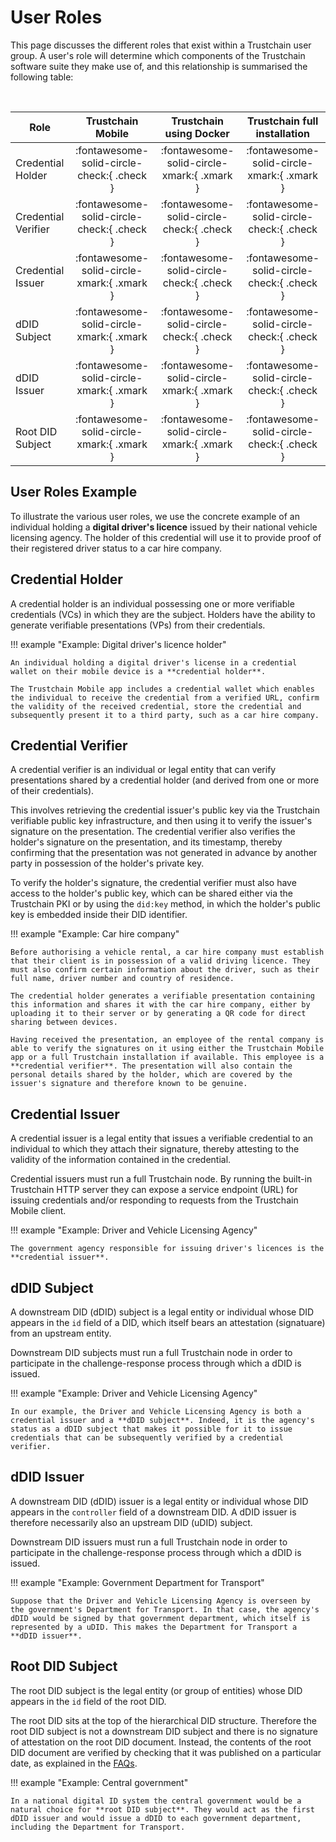 # User Roles

This page discusses the different roles that exist within a Trustchain user group. A user's role will determine which components of the Trustchain software suite they make use of, and this relationship is summarised the following table:

&nbsp;

<div class="center-table" markdown>

| Role | Trustchain Mobile | Trustchain using Docker | Trustchain full installation |
| ---- | :---------------: | :---------------------: | :--------------------------: |
| Credential Holder   | :fontawesome-solid-circle-check:{ .check } | :fontawesome-solid-circle-xmark:{ .xmark } | :fontawesome-solid-circle-xmark:{ .xmark } |
| Credential Verifier | :fontawesome-solid-circle-check:{ .check } | :fontawesome-solid-circle-check:{ .check } | :fontawesome-solid-circle-check:{ .check } |
| Credential Issuer   | :fontawesome-solid-circle-xmark:{ .xmark } | :fontawesome-solid-circle-check:{ .check } | :fontawesome-solid-circle-check:{ .check } |
| dDID Subject        | :fontawesome-solid-circle-xmark:{ .xmark } | :fontawesome-solid-circle-check:{ .check } | :fontawesome-solid-circle-check:{ .check } |
| dDID Issuer         | :fontawesome-solid-circle-xmark:{ .xmark } | :fontawesome-solid-circle-xmark:{ .xmark } | :fontawesome-solid-circle-check:{ .check } |
| Root DID Subject    | :fontawesome-solid-circle-xmark:{ .xmark } | :fontawesome-solid-circle-xmark:{ .xmark } | :fontawesome-solid-circle-check:{ .check } |

</div>

## User Roles Example

To illustrate the various user roles, we use the concrete example of an individual holding a **digital driver's licence** issued by their national vehicle licensing agency. The holder of this credential will use it to provide proof of their registered driver status to a car hire company.

## Credential Holder

A credential holder is an individual possessing one or more verifiable credentials (VCs) in which they are the subject. Holders have the ability to generate verifiable presentations (VPs) from their credentials.

!!! example "Example: Digital driver's licence holder"

    An individual holding a digital driver's license in a credential wallet on their mobile device is a **credential holder**.

    The Trustchain Mobile app includes a credential wallet which enables the individual to receive the credential from a verified URL, confirm the validity of the received credential, store the credential and subsequently present it to a third party, such as a car hire company.

## Credential Verifier

A credential verifier is an individual or legal entity that can verify presentations shared by a credential holder (and derived from one or more of their credentials).

This involves retrieving the credential issuer's public key via the Trustchain verifiable public key infrastructure, and then using it to verify the issuer's signature on the presentation. The credential verifier also verifies the holder's signature on the presentation, and its timestamp, thereby confirming that the presentation was not generated in advance by another party in possession of the holder's private key.

To verify the holder's signature, the credential verifier must also have access to the holder's public key, which can be shared either via the Trustchain PKI or by using the `did:key` method, in which the holder's public key is embedded inside their DID identifier.

!!! example "Example: Car hire company"

    Before authorising a vehicle rental, a car hire company must establish that their client is in possession of a valid driving licence. They must also confirm certain information about the driver, such as their full name, driver number and country of residence.

    The credential holder generates a verifiable presentation containing this information and shares it with the car hire company, either by uploading it to their server or by generating a QR code for direct sharing between devices.

    Having received the presentation, an employee of the rental company is able to verify the signatures on it using either the Trustchain Mobile app or a full Trustchain installation if available. This employee is a **credential verifier**. The presentation will also contain the personal details shared by the holder, which are covered by the issuer's signature and therefore known to be genuine.

## Credential Issuer

A credential issuer is a legal entity that issues a verifiable credential to an individual to which they attach their signature, thereby attesting to the validity of the information contained in the credential.

Credential issuers must run a full Trustchain node. By running the built-in Trustchain HTTP server they can expose a service endpoint (URL) for issuing credentials and/or responding to requests from the Trustchain Mobile client.

!!! example "Example: Driver and Vehicle Licensing Agency"

    The government agency responsible for issuing driver's licences is the **credential issuer**.

## dDID Subject

A downstream DID (dDID) subject is a legal entity or individual whose DID appears in the `id` field of a DID, which itself bears an attestation (signatuare) from an upstream entity.

Downstream DID subjects must run a full Trustchain node in order to participate in the challenge-response process through which a dDID is issued.

!!! example "Example: Driver and Vehicle Licensing Agency"

    In our example, the Driver and Vehicle Licensing Agency is both a credential issuer and a **dDID subject**. Indeed, it is the agency's status as a dDID subject that makes it possible for it to issue credentials that can be subsequently verified by a credential verifier.

## dDID Issuer

A downstream DID (dDID) issuer is a legal entity or individual whose DID appears in the `controller` field of a downstream DID. A dDID issuer is therefore necessarily also an upstream DID (uDID) subject.

Downstream DID issuers must run a full Trustchain node in order to participate in the challenge-response process through which a dDID is issued.

!!! example "Example: Government Department for Transport"

    Suppose that the Driver and Vehicle Licensing Agency is overseen by the government's Department for Transport. In that case, the agency's dDID would be signed by that government department, which itself is represented by a uDID. This makes the Department for Transport a **dDID issuer**.


## Root DID Subject

The root DID subject is the legal entity (or group of entities) whose DID appears in the `id` field of the root DID.

The root DID sits at the top of the hierarchical DID structure. Therefore the root DID subject is not a downstream DID subject and there is no signature of attestation on the root DID document. Instead, the contents of the root DID document are verified by checking that it was published on a particular date, as explained in the [FAQs](faq.md#q-why-is-independently-verifiable-timestamping-important-in-trustchain).

!!! example "Example: Central government"

    In a national digital ID system the central government would be a natural choice for **root DID subject**. They would act as the first dDID issuer and would issue a dDID to each government department, including the Department for Transport.

&nbsp;

